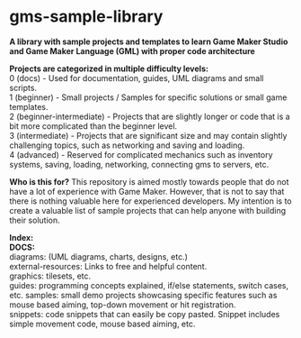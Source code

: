 # gms-sample-library
**A library with sample projects and templates to learn Game Maker Studio and Game Maker Language (GML) with proper code architecture**



**Projects are categorized in multiple difficulty levels:**  
0 (docs) - Used for documentation, guides, UML diagrams and small scripts.  
1 (beginner) - Small projects / Samples for specific solutions or small game templates.   
2 (beginner-intermediate) - Projects that are slightly longer or code that is a bit more complicated than the beginner level.  
3 (intermediate) - Projects that are significant size and may contain slightly challenging topics, such as networking and saving and loading.   
4 (advanced) - Reserved for complicated mechanics such as inventory systems, saving, loading, networking, connecting gms to servers, etc.  
  
  
  
**Who is this for?**
This repository is aimed mostly towards people that do not have a lot of experience with Game Maker. However, that is not to say that there is nothing valuable here for experienced developers. My intention is to create a valuable list of sample projects that can help anyone with building their solution.  
  
**Index:**  
**DOCS:**  
diagrams: (UML diagrams, charts, designs, etc.)  
external-resources: Links to free and helpful content.  
graphics: tilesets, etc.  
guides: programming concepts explained, if/else statements, switch cases, etc. 
samples: small demo projects showcasing specific features such as mouse based aiming, top-down movement or hit registration.  
snippets: code snippets that can easily be copy pasted. Snippet includes simple movement code, mouse based aiming, etc.  


